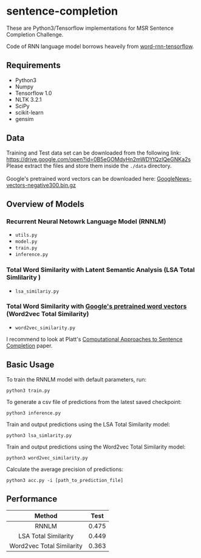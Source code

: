 # sentence-completion
These are Python3/Tensorflow implementations for MSR Sentence Completion Challenge. 

Code of RNN language model borrows heaveily from [word-rnn-tensorflow](https://github.com/hunkim/word-rnn-tensorflow).

## Requirements
- Python3
- Numpy
- Tensorflow 1.0
- NLTK 3.2.1
- SciPy
- scikit-learn
- gensim

## Data
Training and Test data set can be downloaded from the following link: <br/>
https://drive.google.com/open?id=0B5eGOMdyHn2mWDYtQzlQeGNKa2s <br/>
Please extract the files and store them inside the `./data` directory.<br/> 
<br/>
Google's pretrained word vectors can be downloaded here: [GoogleNews-vectors-negative300.bin.gz](https://drive.google.com/file/d/0B7XkCwpI5KDYNlNUTTlSS21pQmM/edit)

## Overview of Models
### Recurrent Neural Netowrk Language Model (RNNLM)
- `utils.py`
- `model.py`
- `train.py`
- `inference.py`

### Total Word Similarity with Latent Semantic Analysis (LSA Total Simlilarity )
- `lsa_similariy.py`

### Total Word Similarity with [Google's pretrained word vectors](https://code.google.com/archive/p/word2vec/) (Word2vec Total Similarity)
- `word2vec_similarity.py`

I recommend to look at Platt's [Computational Approaches to Sentence Completion](https://www.microsoft.com/en-us/research/wp-content/uploads/2016/02/semco.pdf) paper.

## Basic Usage
To train the RNNLM model with default parameters, run:
```
python3 train.py
```
To generate a csv file of predictions from the latest saved checkpoint:
```
python3 inference.py
```
Train and output predictions using the LSA Total Similarity model:
```
python3 lsa_simlarity.py
```
Train and output predictions using the Word2vec Total Similarity model:
```
python3 word2vec_similarity.py
```

Calculate the average precision of predictions:
```
python3 acc.py -i [path_to_prediction_file]
```

## Performance
|Method|Test|
|:---:|:---:|
|RNNLM|0.475|
|LSA Total Similarity|0.449|
|Word2vec Total Similarity|0.363|


